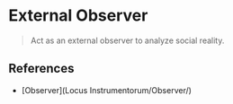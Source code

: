 # External Observer

> Act as an external observer to analyze social reality.

## References

- [Observer](Locus Instrumentorum/Observer/)